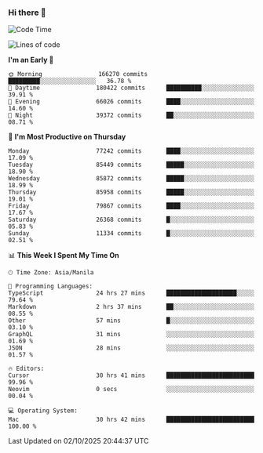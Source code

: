 ### Hi there 👋

<!--START_SECTION:waka-->
![Code Time](http://img.shields.io/badge/Code%20Time-6%2C333%20hrs%2018%20mins-blue)

![Lines of code](https://img.shields.io/badge/From%20Hello%20World%20I%27ve%20Written-146.6%20million%20lines%20of%20code-blue)

**I'm an Early 🐤** 

```text
🌞 Morning                166270 commits      █████████░░░░░░░░░░░░░░░░   36.78 % 
🌆 Daytime                180422 commits      ██████████░░░░░░░░░░░░░░░   39.91 % 
🌃 Evening                66026 commits       ████░░░░░░░░░░░░░░░░░░░░░   14.60 % 
🌙 Night                  39372 commits       ██░░░░░░░░░░░░░░░░░░░░░░░   08.71 % 
```
📅 **I'm Most Productive on Thursday** 

```text
Monday                   77242 commits       ████░░░░░░░░░░░░░░░░░░░░░   17.09 % 
Tuesday                  85449 commits       █████░░░░░░░░░░░░░░░░░░░░   18.90 % 
Wednesday                85872 commits       █████░░░░░░░░░░░░░░░░░░░░   18.99 % 
Thursday                 85958 commits       █████░░░░░░░░░░░░░░░░░░░░   19.01 % 
Friday                   79867 commits       ████░░░░░░░░░░░░░░░░░░░░░   17.67 % 
Saturday                 26368 commits       █░░░░░░░░░░░░░░░░░░░░░░░░   05.83 % 
Sunday                   11334 commits       █░░░░░░░░░░░░░░░░░░░░░░░░   02.51 % 
```


📊 **This Week I Spent My Time On** 

```text
🕑︎ Time Zone: Asia/Manila

💬 Programming Languages: 
TypeScript               24 hrs 27 mins      ████████████████████░░░░░   79.64 % 
Markdown                 2 hrs 37 mins       ██░░░░░░░░░░░░░░░░░░░░░░░   08.55 % 
Other                    57 mins             █░░░░░░░░░░░░░░░░░░░░░░░░   03.10 % 
GraphQL                  31 mins             ░░░░░░░░░░░░░░░░░░░░░░░░░   01.69 % 
JSON                     28 mins             ░░░░░░░░░░░░░░░░░░░░░░░░░   01.57 % 

🔥 Editors: 
Cursor                   30 hrs 41 mins      █████████████████████████   99.96 % 
Neovim                   0 secs              ░░░░░░░░░░░░░░░░░░░░░░░░░   00.04 % 

💻 Operating System: 
Mac                      30 hrs 42 mins      █████████████████████████   100.00 % 
```


 Last Updated on 02/10/2025 20:44:37 UTC
<!--END_SECTION:waka-->


<!--
**rad182/rad182** is a ✨ _special_ ✨ repository because its `README.md` (this file) appears on your GitHub profile.

Here are some ideas to get you started:

- 🔭 I’m currently working on ...
- 🌱 I’m currently learning ...
- 👯 I’m looking to collaborate on ...
- 🤔 I’m looking for help with ...
- 💬 Ask me about ...
- 📫 How to reach me: ...
- 😄 Pronouns: ...
- ⚡ Fun fact: ...
-->

